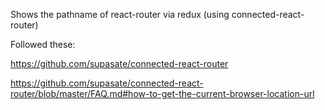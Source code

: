 Shows the pathname of react-router via redux (using connected-react-router)

Followed these:

https://github.com/supasate/connected-react-router

https://github.com/supasate/connected-react-router/blob/master/FAQ.md#how-to-get-the-current-browser-location-url
